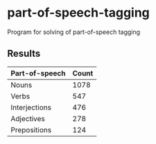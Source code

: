 # part-of-speech-tagging
 Program for solving of part-of-speech tagging

## Results
| Part-of-speech | Count |
|----------------|-------|
| Nouns          | 1078  |
| Verbs          | 547   |
| Interjections  | 476   |
| Adjectives     | 278   |
| Prepositions   | 124   |
